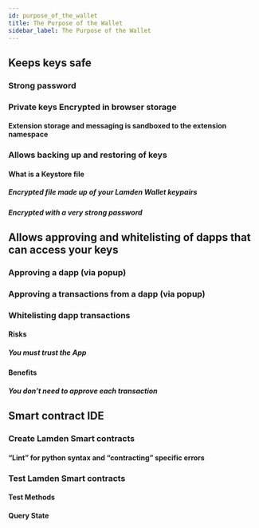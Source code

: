 ```yaml
---
id: purpose_of_the_wallet
title: The Purpose of the Wallet
sidebar_label: The Purpose of the Wallet
---
```


## Keeps keys safe
### Strong password
### Private keys Encrypted in browser storage
#### Extension storage and messaging is sandboxed to the extension namespace
### Allows backing up and restoring of keys
#### What is a Keystore file
##### Encrypted file made up of your Lamden Wallet keypairs
##### Encrypted with a very strong password
## Allows approving and whitelisting of dapps that can access your keys
### Approving a dapp (via popup)
### Approving a transactions from a dapp (via popup)
### Whitelisting dapp transactions
#### Risks
##### You must trust the App
#### Benefits
##### You don’t need to approve each transaction
## Smart contract IDE
### Create Lamden Smart contracts
#### “Lint” for python syntax and “contracting” specific errors
### Test Lamden Smart contracts
#### Test Methods
#### Query State
